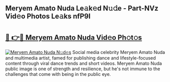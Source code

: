 ## Meryem Amato Nuda Le𝚊k𝚎d N𝚞𝚍e - Part-NVz Vid𝚎o Photos Le𝚊ks nfP9I

# <h2><a href="http://fbddor.evod.top/?m=Meryem+Amato+Nuda">🔗 👉🔴 Meryem Amato Nuda Vid𝚎o Ph𝚘t𝚘s</a></h2>

[![Meryem Amato Nuda N𝚞d𝚎s](https://i.imgur.com/8V9OHl7.gif)](http://fbddor.evod.top/?m=Meryem+Amato+Nuda)
Social media celebrity Meryem Amato Nuda and multimedia artist, famed for publishing dance and lifestyle-focused content through viral dance trends and short videos. Meryem Amato Nuda public image is one of strength and resilience, but he's not immune to the challenges that come with being in the public eye. 

